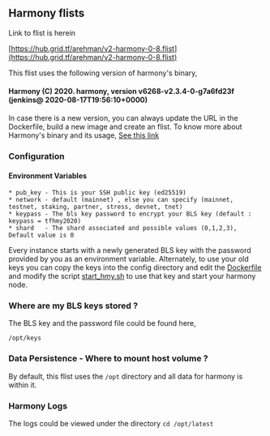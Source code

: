 ## Harmony flists

Link to flist is herein

[https://hub.grid.tf/arehman/v2-harmony-0-8.flist](https://hub.grid.tf/arehman/v2-harmony-0-8.flist)

This flist uses the following version of harmony's binary,
#### Harmony (C) 2020. harmony, version v6268-v2.3.4-0-g7a6fd23f (jenkins@ 2020-08-17T19:56:10+0000)

In case there is a new version, you can always update the URL in the Dockerfile, build a new image and create an flist. To know more about Harmony's binary and its usage, [See this link](https://docs.harmony.one/home/validators/node-setup/installing-updating/installing-node/using-binary-cli)

### Configuration 

#### Environment Variables

```
* pub_key - This is your SSH public key (ed25519)
* network - default (mainnet) , else you can specify (mainnet, testnet, staking, partner, stress, devnet, tnet)
* keypass - The bls key password to encrypt your BLS key (default : keypass = tfhmy2020)
* shard   - The shard associated and possible values (0,1,2,3), Default value is 0
```
Every instance starts with a newly generated BLS key with the password provided by you as an environment variable. Alternately, to use your old keys you can copy the keys into the config directory and edit the [Dockerfile](Dockerfile) and modify the script [start_hmy.sh](scripts/start_hmy.sh) to use that key and start your harmony node.

### Where are my BLS keys stored ?

The BLS key and the password file could be found here,

```/opt/keys```

### Data Persistence - Where to mount host volume ?

By default, this flist uses the ```/opt``` directory and all data for harmony is within it. 

### Harmony Logs

The logs could be viewed under the directory ```cd /opt/latest```

